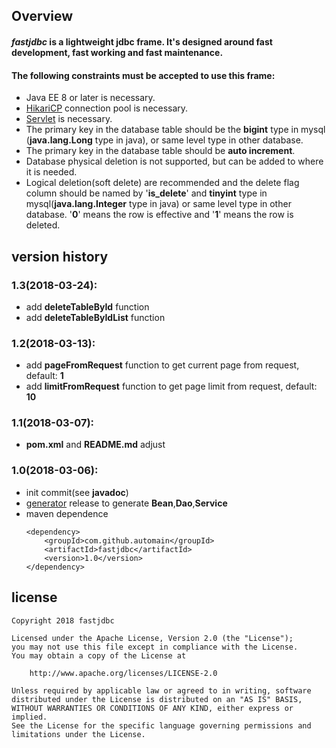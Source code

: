Overview
---
#### *fastjdbc* is a lightweight jdbc frame. It's designed around fast development, fast working and fast maintenance.
#### **The following constraints must be accepted to use this frame:**
* Java EE 8 or later is necessary.
* [HikariCP](https://github.com/brettwooldridge/HikariCP) connection pool is necessary.
* [Servlet](https://javaee.github.io/servlet-spec/) is necessary.
* The primary key in the database table should be the __bigint__ type in mysql (__java.lang.Long__ type in java), or same level type in other database.
* The primary key in the database table should be __auto increment__.
* Database physical deletion is not supported, but can be added to where it is needed.
* Logical deletion(soft delete) are recommended and the delete flag column should be named by '__is_delete__' and __tinyint__ type in mysql(__java.lang.Integer__ type in java) or same level type in other database.
'__0__' means the row is effective and '__1__' means the row is deleted.

version history
---
### 1.3(2018-03-24):
* add __deleteTableById__ function
* add __deleteTableByIdList__ function
### 1.2(2018-03-13):
* add __pageFromRequest__ function to get current page from request, default: __1__
* add __limitFromRequest__ function to get page limit from request, default: __10__
### 1.1(2018-03-07):
* __pom.xml__ and __README.md__ adjust
### 1.0(2018-03-06):
* init commit(see __javadoc__)
* [generator](https://github.com/automain/generator) release to generate __Bean__,__Dao__,__Service__
* maven dependence
    ```
    <dependency>
        <groupId>com.github.automain</groupId>
        <artifactId>fastjdbc</artifactId>
        <version>1.0</version>
    </dependency>
    ```
license
---
```
Copyright 2018 fastjdbc

Licensed under the Apache License, Version 2.0 (the "License");
you may not use this file except in compliance with the License.
You may obtain a copy of the License at

    http://www.apache.org/licenses/LICENSE-2.0

Unless required by applicable law or agreed to in writing, software
distributed under the License is distributed on an "AS IS" BASIS,
WITHOUT WARRANTIES OR CONDITIONS OF ANY KIND, either express or implied.
See the License for the specific language governing permissions and
limitations under the License.
```